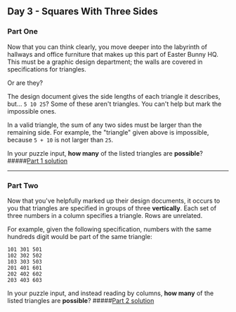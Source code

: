 ## Day 3 - Squares With Three Sides
### Part One

Now that you can think clearly, you move deeper into the labyrinth of hallways and office
furniture that makes up this part of Easter Bunny HQ. This must be a graphic design department;
the walls are covered in specifications for triangles.

Or are they?

The design document gives the side lengths of each triangle it describes, but... `5 10 25`?
Some of these aren't triangles. You can't help but mark the impossible ones.

In a valid triangle, the sum of any two sides must be larger than the remaining side. For example,
the "triangle" given above is impossible, because `5 + 10` is not larger than `25`.

In your puzzle input, **how many** of the listed triangles are **possible**?
#####[Part 1 solution][1]

---

### Part Two

Now that you've helpfully marked up their design documents, it occurs to you that triangles
are specified in groups of three **vertically**. Each set of three numbers in a column specifies
a triangle. Rows are unrelated.

For example, given the following specification, numbers with the same hundreds digit would be part of the same triangle:

```
101 301 501
102 302 502
103 303 503
201 401 601
202 402 602
203 403 603
```

In your puzzle input, and instead reading by columns, **how many** of the listed triangles
are **possible**?
#####[Part 2 solution][2]


[1]: part_1.py
[2]: part_2.py
